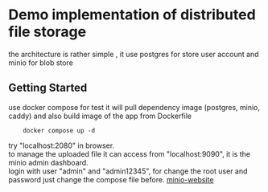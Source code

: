 # Demo implementation of distributed file storage

the architecture is rather simple , it use postgres for store user account and minio for blob store  

## Getting Started
use docker compose for test 
it will pull dependency image (postgres, minio, caddy) and also build image of the app from Dockerfile

```
    docker compose up -d
```

try "localhost:2080" in browser.  
to manage the uploaded file it can access from "localhost:9090", it is the minio admin dashboard.  
login with user "admin" and "admin12345", for change the root user and password just change the compose file before. 
[minio-website](https://min.io)